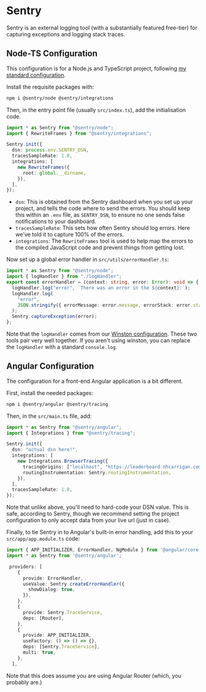 # Sentry

Sentry is an external logging tool (with a substantially featured free-tier) for capturing exceptions and logging stack traces.

## Node-TS Configuration

This configuration is for a Node.js and TypeScript project, following [my standard configuration](/node-ts-config/index.md).

Install the requisite packages with:

```bash
npm i @sentry/node @sentry/integrations
```

Then, in the entry point file (usually `src/index.ts`), add the initialisation code.

```ts
import * as Sentry from "@sentry/node";
import { RewriteFrames } from "@sentry/integrations";

Sentry.init({
  dsn: process.env.SENTRY_DSN,
  tracesSampleRate: 1.0,
  integrations: [
    new RewriteFrames({
      root: global.__dirname,
    }),
  ],
});
```

- `dsn`: This is obtained from the Sentry dashboard when you set up your project, and tells the code where to send the errors. You should keep this within an `.env` file, as `SENTRY_DSN`, to ensure no one sends false notifications to your dashboard.
- `tracesSampleRate`: This sets how often Sentry should log errors. Here we've told it to capture 100% of the errors.
- `integrations`: The `RewriteFrames` tool is used to help map the errors to the compiled JavaScript code and prevent things from getting lost.

Now set up a global error handler in `src/utils/errorHandler.ts`:

```ts
import * as Sentry from "@sentry/node";
import { logHandler } from "./logHandler";
export const errorHandler = (context: string, error: Error): void => {
  logHandler.log("error", `There was an error in the ${context}:`);
  logHandler.log(
    "error",
    JSON.stringify({ errorMessage: error.message, errorStack: error.stack })
  );
  Sentry.captureException(error);
};
```

Note that the `logHandler` comes from our [Winston configuration](/general/winston.md). These two tools pair very well together. If you aren't using winston, you can replace the `logHandler` with a standard `console.log`.

## Angular Configuration

The configuration for a front-end Angular application is a bit different.

First, install the needed packages:

```bash
npm i @sentry/angular @sentry/tracing
```

Then, in the `src/main.ts` file, add:

```ts
import * as Sentry from "@sentry/angular";
import { Integrations } from "@sentry/tracing";

Sentry.init({
  dsn: "actual dsn here!",
  integrations: [
    new Integrations.BrowserTracing({
      tracingOrigins: ["localhost", "https://leaderboard.nhcarrigan.com"],
      routingInstrumentation: Sentry.routingInstrumentation,
    }),
  ],
  tracesSampleRate: 1.0,
});
```

Note that unlike above, you'll need to hard-code your DSN value. This is safe, according to Sentry, though we recommend setting the project configuration to only accept data from your live url (just in case).

Finally, to tie Sentry in to Angular's built-in error handling, add this to your `src/app/app.module.ts` code:

```ts
import { APP_INITIALIZER, ErrorHandler, NgModule } from '@angular/core';
import * as Sentry from '@sentry/angular';

 providers: [
    {
      provide: ErrorHandler,
      useValue: Sentry.createErrorHandler({
        showDialog: true,
      }),
    },
    {
      provide: Sentry.TraceService,
      deps: [Router],
    },
    {
      provide: APP_INITIALIZER,
      useFactory: () => () => {},
      deps: [Sentry.TraceService],
      multi: true,
    },
  ],
```

Note that this does assume you are using Angular Router (which, you probably are.)
